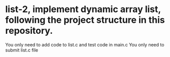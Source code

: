 # list-2, implement dynamic array list, following the project structure in this repository.
You only need to add code to list.c and test code in main.c You only need to submit list.c file

